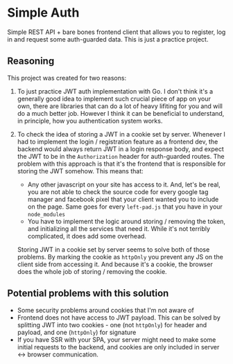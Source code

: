 # Simple Auth
Simple REST API + bare bones frontend client that allows you to register, log in and request some auth-guarded data.
This is just a practice project.

## Reasoning
This project was created for two reasons:
1. To just practice JWT auth implementation with Go. I don't think it's a generally good idea to implement such crucial piece of app on your own, there are libraries that can do a lot of heavy lifiting for you and will do a much better job. However I think it can be beneficial to understand, in principle, how you authentication system works. 

2. To check the idea of storing a JWT in a cookie set by server. Whenever I had to implement the login / registration feature as a frontend dev, the backend would always return JWT in a login response body, and expect the JWT to be in the `Authorization` header for auth-guarded routes. The problem with this approach is that it's the frontend that is responsible for storing the JWT somehow. This means that:   
      * Any other javascript on your site has access to it. And, let's be real, you are not able to check the source code for every google tag manager and facebook pixel that your client wanted you to include on the page. Same goes for every `left-pad.js` that you have in your `node_modules`   
      * You have to implement the logic around storing / removing the token, and initializing all the services that need it. While it's not terribly complicated, it does add some overhead.   

      Storing JWT in a cookie set by server seems to solve both of those problems. By marking the cookie as `httpOnly` you prevent any JS on the client side from accessing it. And because it's a cookie, the browser does the whole job of storing / removing the cookie.

## Potential problems with this solution
* Some security problems around cookies that I'm not aware of
* Frontend does not have access to JWT payload. This can be solved by splitting JWT into two cookies - one (not `httpOnly`) for header and payload, and one (`httpOnly`) for signature
* If you have SSR with your SPA, your server might need to make some initial requests to the backend, and cookies are only included in server <-> browser communication.
